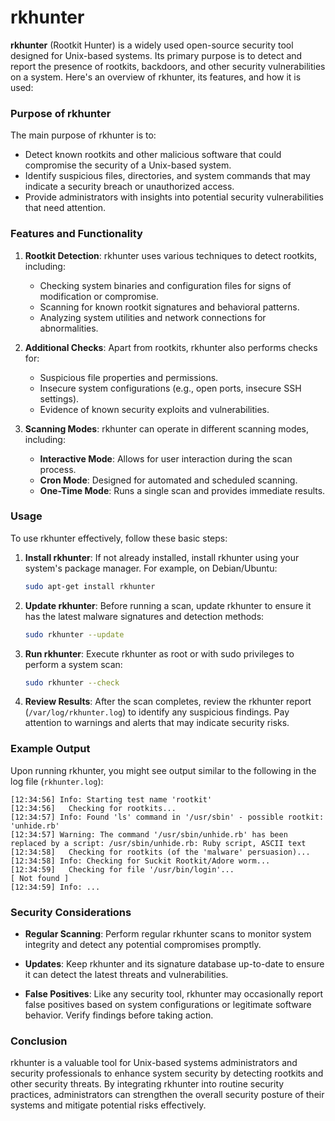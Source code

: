 # rkhunter
**rkhunter** (Rootkit Hunter) is a widely used open-source security tool designed for Unix-based systems. Its primary purpose is to detect and report the presence of rootkits, backdoors, and other security vulnerabilities on a system. Here's an overview of rkhunter, its features, and how it is used:

### Purpose of rkhunter

The main purpose of rkhunter is to:
- Detect known rootkits and other malicious software that could compromise the security of a Unix-based system.
- Identify suspicious files, directories, and system commands that may indicate a security breach or unauthorized access.
- Provide administrators with insights into potential security vulnerabilities that need attention.

### Features and Functionality

1. **Rootkit Detection**: rkhunter uses various techniques to detect rootkits, including:
   - Checking system binaries and configuration files for signs of modification or compromise.
   - Scanning for known rootkit signatures and behavioral patterns.
   - Analyzing system utilities and network connections for abnormalities.

2. **Additional Checks**: Apart from rootkits, rkhunter also performs checks for:
   - Suspicious file properties and permissions.
   - Insecure system configurations (e.g., open ports, insecure SSH settings).
   - Evidence of known security exploits and vulnerabilities.

3. **Scanning Modes**: rkhunter can operate in different scanning modes, including:
   - **Interactive Mode**: Allows for user interaction during the scan process.
   - **Cron Mode**: Designed for automated and scheduled scanning.
   - **One-Time Mode**: Runs a single scan and provides immediate results.

### Usage

To use rkhunter effectively, follow these basic steps:

1. **Install rkhunter**: If not already installed, install rkhunter using your system's package manager. For example, on Debian/Ubuntu:
   ```bash
   sudo apt-get install rkhunter
   ```

2. **Update rkhunter**: Before running a scan, update rkhunter to ensure it has the latest malware signatures and detection methods:
   ```bash
   sudo rkhunter --update
   ```

3. **Run rkhunter**: Execute rkhunter as root or with sudo privileges to perform a system scan:
   ```bash
   sudo rkhunter --check
   ```

4. **Review Results**: After the scan completes, review the rkhunter report (`/var/log/rkhunter.log`) to identify any suspicious findings. Pay attention to warnings and alerts that may indicate security risks.

### Example Output

Upon running rkhunter, you might see output similar to the following in the log file (`rkhunter.log`):

```
[12:34:56] Info: Starting test name 'rootkit'
[12:34:56]   Checking for rootkits...
[12:34:57] Info: Found 'ls' command in '/usr/sbin' - possible rootkit: 'unhide.rb'
[12:34:57] Warning: The command '/usr/sbin/unhide.rb' has been replaced by a script: /usr/sbin/unhide.rb: Ruby script, ASCII text
[12:34:58]   Checking for rootkits (of the 'malware' persuasion)...
[12:34:58] Info: Checking for Suckit Rootkit/Adore worm...
[12:34:59]   Checking for file '/usr/bin/login'...                                [ Not found ]
[12:34:59] Info: ...
```

### Security Considerations

- **Regular Scanning**: Perform regular rkhunter scans to monitor system integrity and detect any potential compromises promptly.
  
- **Updates**: Keep rkhunter and its signature database up-to-date to ensure it can detect the latest threats and vulnerabilities.

- **False Positives**: Like any security tool, rkhunter may occasionally report false positives based on system configurations or legitimate software behavior. Verify findings before taking action.

### Conclusion

rkhunter is a valuable tool for Unix-based systems administrators and security professionals to enhance system security by detecting rootkits and other security threats. By integrating rkhunter into routine security practices, administrators can strengthen the overall security posture of their systems and mitigate potential risks effectively.
